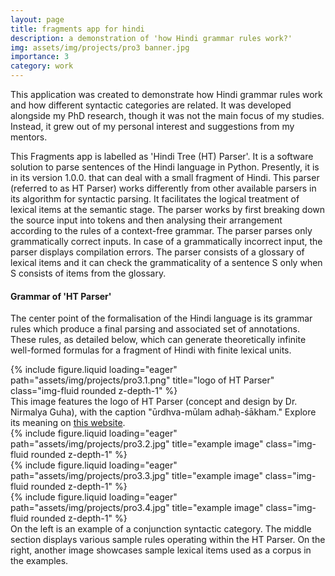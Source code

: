 ```yaml
---
layout: page
title: fragments app for hindi
description: a demonstration of 'how Hindi grammar rules work?'
img: assets/img/projects/pro3 banner.jpg
importance: 3
category: work
---
```


This application was created to demonstrate how Hindi grammar rules work and how different syntactic categories are related. It was developed alongside my PhD research, though it was not the main focus of my studies. Instead, it grew out of my personal interest and suggestions from my mentors.


This Fragments app is labelled as 'Hindi Tree (HT) Parser'. It is a software solution to parse sentences of the Hindi language in Python. Presently, it is in its version 1.0.0. that can deal with a small fragment of Hindi. This parser (referred to as HT Parser) works differently from other available parsers in its algorithm for syntactic parsing. It facilitates the logical treatment of lexical items at the semantic stage. The parser works by first breaking down the source input into tokens and then analysing their arrangement according to the rules of a context-free grammar. The parser parses only grammatically correct inputs. In case of a grammatically incorrect input, the parser displays compilation errors. The parser consists of a glossary of lexical items and it can check the grammaticality of a sentence S only when S consists of items from the glossary.


#### Grammar of 'HT Parser'
The center point of the formalisation of the Hindi language is its grammar rules which produce a final parsing and associated set of annotations. These rules, as detailed below, which can generate theoretically infinite well-formed formulas for a fragment of Hindi with finite lexical units.


<div class="row">
    <div class="col-sm mt-3 mt-md-0">
        {% include figure.liquid loading="eager" path="assets/img/projects/pro3.1.png" title="logo of HT Parser" class="img-fluid rounded z-depth-1" %}
    </div>
</div>
<div class="caption">
    This image features the logo of HT Parser (concept and design by Dr. Nirmalya Guha), with the caption "ūrdhva-mūlam adhaḥ-śākham." Explore its meaning on <a href="https://vivekavani.com/b15v1/">this website</a>.
</div>



<div class="row">
    <div class="col-sm mt-3 mt-md-0">
        {% include figure.liquid loading="eager" path="assets/img/projects/pro3.2.jpg" title="example image" class="img-fluid rounded z-depth-1" %}
    </div>
    <div class="col-sm mt-3 mt-md-0">
        {% include figure.liquid loading="eager" path="assets/img/projects/pro3.3.jpg" title="example image" class="img-fluid rounded z-depth-1" %}
    </div>
    <div class="col-sm mt-3 mt-md-0">
        {% include figure.liquid loading="eager" path="assets/img/projects/pro3.4.jpg" title="example image" class="img-fluid rounded z-depth-1" %}
    </div>
</div>

<div class="caption">
    On the left is an example of a conjunction syntactic category. The middle section displays various sample rules operating within the HT Parser. On the right, another image showcases sample lexical items used as a corpus in the examples.
</div>


